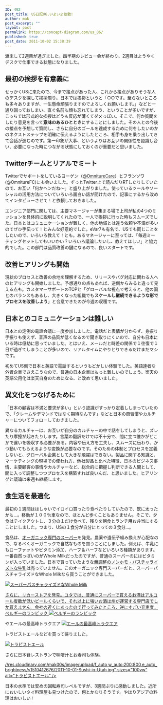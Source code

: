 ```yaml
---
ID: 492
post_title: US日記06.いよいよ始動!
author: mak
post_excerpt: ""
layout: post
permalink: https://concept-diagram.com/us_06/
published: true
post_date: 2011-10-02 15:38:39
---
```

渡米して2週目が過ぎました。四半期のレビュー会が終わり、2週目はようやくデスクで仕事できる状態になりました。

## 最初の挨拶を有意義に

せっかくUSに来たので、今まで接点があった人、これから接点がありそうな人のデスクを探して挨拶周り。日本では挨拶というと「○○です。至らないところも多々ありますが、一生懸命頑張りますのでよろしくお願いします。」などと一通り回っておしまい、直ぐ名前も顔も忘れてしまう、ということが多いですが、こっちでは形式的な挨拶はどうも反応が薄くてダメっぽい。そこで、何か質問をしたり意見を言って**意味のあるひととき**にすることにしました。その人との今後の接点を予想して質問し、さらに自分のゴールを達成するために何をしたいのかのネクストステップを明確に伝えるようにしたところ、相手も身を乗り出してきて会話が進むのです。第一印象が大事、というよりはお互いの関係性を認識し合い、必要になった時につながる状態にしておくのが重要だと思いました。

## Twitterチームとリアルでミート

Twitterでサポートをしているヨーゲン（<a href="http://twitter.com/#!/OmnitureCare">@OmnitureCare</a>）とフランソワ(@OmnitureFC)にも会いました。ずっとTwitter上で読んだりRTしたりしていたので、お互い「何かヘンだね～」と盛り上がりました。使っているツールやソーシャルの活用方法についていろいろ面白い話が聞けたので、記事にするから改めてインタビューさせて！と依頼しておきました。

エンジニア部門に関しては、主要マネージャーが集まる場で上司が私の4つのミッションを具体的に説明してくれたので、一人で挨拶に行った時もスムーズでした。日本とはコミュニケーションが難しく、他の地域とは違う依頼や不満が多いのでぜひ手伝って！とみんな好意的でした。eVar7も有名で、USでも同じことをしたいので、いろいろ教えて！とも。あるマネージャーに至っては、「毎週ミーティングセットしてもいいかい？いろいろ議論したいし、教えてほしい」と協力的でした。この部門は品質改善の鍵になるので、良いスタートです。

## 改善ヒアリングも開始

現状のプロセスと改善の余地を理解するため、リリースやバグ対応に関わる人へのヒアリングも開始しました。予想通りの点もあれば、逆側からみると違って見える点も。カスタマーサポートのTOPと「グローバルな視点で考えると、他の国とのバランスもあるし、大きくなった組織でも**スケールし継続できるような形でプロセスを改善しよう**」と合意できたのが今週の収穫です。

## 日本とのコミュニケーションは難しい

日本との定例の電話会議に一度参加しました。電話だと表情が分からず、身振り手振りも使えず、音声の品質が低くなるので聞き取りにくいので、自分も日本にいる時は億劫に思っていました。とはいえ、メールだと時差の関係で１往復で１日が過ぎてしまうことが多いので、リアルタイムにやりとりできるだけまだマシです。

初めてUS側で日本と英語で電話するというもどかしい体験でした。英語達者な外資企業でさえこうなので、普通の日本企業はもっと難しいのでしょう。楽天の英語公用化は楽天自身のためになる、と改めて思いました。

## 異文化をつなげるために

「日本の顧客は不満と要求が多い」という認識がすっかり定着ししまっていたので、「クレームやデマンドではなく期待なんです」などと日本の商習慣やカルチャーについてフォローしておきました。

異なるカルチャーは、お互いが自分のカルチャーの中で話をしてしまうと、ズレたり摩擦が起きたりします。言葉の翻訳だけでは不十分で、間に立つ誰かがどこかで違いを吸収する必要がある。内容や伝え方を工夫し、スムーズに伝わり、かつ動いてもらえるような変換が必要なのです。そのための体制とプロセスを定義しないと、グローバル企業として大きな飛躍はできない。製品に関する知識と、マーケティングの現場での使われ方、他社製品と比べた特徴、日本のビジネス事情、主要顧客の事情やカルチャーなど、総合的に把握し判断できる人間として、間に入って調整しつつプロセスを構築すれば良いんだ、と思いました。ヒアリングと議論は来週も継続します。

## 食生活を最適化

最初の１週間ははしゃいでイロイロ買ったり食べたりしていたので、既に太ったかも...。移動が１００％車なので、ほとんど歩くこともありません。そこで、夕食はテイクアウトし、３分の１だけ食べて、残りを朝食とランチ用お弁当にすることにしました。つまり、USの１食分が自分にとっての３食分...。

食品は、<a href="http://www.goodearthnaturalfoods.com/">オーガニック専門のスーパー</a>を発見。農薬や遺伝子組み換えが心配なので、なるべくオーガニックで自然なものを買うことにしました。例えば、牛乳にもローファットやビタミン添加、ハーフ＆ハーフなどいろいろ種類があります。一番自然っぽいのがWhole Milkだったのですが、普通のスーパーのにはビタミンが入っていました。日本で買っていたような<a href="http://www.milk.or.jp/belief/pasteurizedmilk.html">無調整のノンホモ・パスチャライズトな牛乳</a>は売っていません。このオーガニック専門スーパーだと、スーパーパスチャライズドなWhole Milkなら買うことができました。

<a href="http://www.flickr.com/photos/27261559@N06/6202850450/in/photostream">
<img sizes="100vw" src="//res.cloudinary.com/mak00s/image/upload/f_auto,w_auto:200:800/v1510411847/2011-10-01-Organic-Valley-Milk.jpg" sizes="100vw" alt="スーパーパスチャライズドなWhole Milk" />

さらに、リカーストアを発見。ユタでは、普通にスーパーで買えるお酒はアルコール度数が低いビールくらいで、それ以上に強いお酒は州が運営する専門店でしか買えません。会社の近くにあったので行ってみたところ、逆にすごい充実度。ベルギーのランビック
<a href="http://www.flickr.com/photos/27261559@N06/6199951304/in/set-72157627583665943">
<img sizes="100vw" src="//res.cloudinary.com/mak00s/image/upload/f_auto,w_auto:200:800/v1510412132/2011-09-30-Lambic-Beer.jpg" sizes="100vw" alt="ベルギーのランビック" /></a>

やエールの最高峰トラクエア
<a href="http://www.flickr.com/photos/27261559@N06/6199438239/in/set-72157627583665943/">
<img sizes="100vw" src="//res.cloudinary.com/mak00s/image/upload/f_auto,w_auto:200:800/v1510412323/2011-09-30-4-Beers.jpg" sizes="100vw" alt="エールの最高峰トラクエア" /></a>

トラピストエールなどを買って帰りました。

<a href="http://www.flickr.com/photos/27261559@N06/6199438387/in/set-72157627583665943/">
<img sizes="100vw" src="//res.cloudinary.com/mak00s/image/upload/f_auto,w_auto:200:800/v1510412488/2011-09-30-Oval-Beer.jpg" sizes="100vw" alt="トラピストエール" /></a>

さらに日本食レストランで味噌汁とお寿司も体験。

<a href="http://www.flickr.com/photos/27261559@N06/6201927897/in/set-72157627583665943/">
//res.cloudinary.com/mak00s/image/upload/f_auto,w_auto:200:800,e_auto_brightness/v1510412676/2011-10-01-Sushi-in-Utah.jpg" sizes="100vw" alt="トラピストエール" /></a>

日本の水準では安めの回転寿司レベルですが、3週間ぶりに感動しました。近所においしいタイ料理屋も見つけたので、何とかなりそうです。やはりアジアの料理はおいしい！